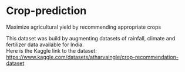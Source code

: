 # Crop-prediction
Maximize agricultural yield by recommending appropriate crops<br>

This dataset was build by augmenting datasets of rainfall, climate and fertilizer data available for India.<br>
Here is the Kaggle link to the dataset:
https://www.kaggle.com/datasets/atharvaingle/crop-recommendation-dataset
